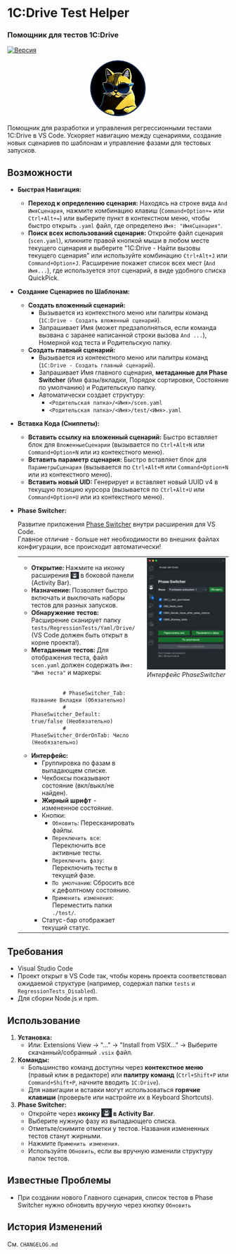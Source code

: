 # 1C:Drive Test Helper
### Помощник для тестов 1С:Drive
[![Версия](https://img.shields.io/badge/version-1.0.0-blue)](./package.json) 

<p align="center">
  <img src="./res/1CDriveTestHelper.png" alt="Иконка 1C:Drive Test Helper" width="128"/>
</p>


Помощник для разработки и управления регрессионными тестами 1C:Drive в VS Code. Ускоряет навигацию между сценариями, создание новых сценариев по шаблонам и управление фазами для тестовых запусков.

## Возможности

* **Быстрая Навигация:**
    * **Переход к определению сценария:** Находясь на строке вида `And ИмяСценария`, нажмите комбинацию клавиш (`Command+Option+=` или `Ctrl+Alt+=`) или выберите пункт в контекстном меню, чтобы быстро открыть `.yaml` файл, где определено `Имя: "ИмяСценария"`.
    * **Поиск всех использований сценария:** Откройте файл сценария (`scen.yaml`), кликните правой кнопкой мыши в любом месте текущего сценария и выберите "1C:Drive - Найти вызовы текущего сценария" или используйте комбинацию `Ctrl+Alt+J` или `Command+Option+J`. Расширение покажет список всех мест (`And Имя...`), где используется этот сценарий, в виде удобного списка QuickPick.

* **Создание Сценариев по Шаблонам:**
    * **Создать вложенный сценарий:**
        * Вызывается из контекстного меню или палитры команд (`1C:Drive - Создать вложенный сценарий`).
        * Запрашивает Имя (может предзаполняться, если команда вызвана с заранее написанной строки вызова `And ...`), Номерной код теста и Родительскую папку.
    * **Создать главный сценарий:**
        * Вызывается из контекстного меню или палитры команд (`1C:Drive - Создать главный сценарий`).
        * Запрашивает Имя главного сценария, **метаданные для Phase Switcher** (Имя фазы/вкладки, Порядок сортировки, Состояние по умолчанию) и Родительскую папку.
        * Автоматически создает структуру:
            * `<Родительская папка>/<Имя>/scen.yaml`
            * `<Родительская папка>/<Имя>/test/<Имя>.yaml`

* **Вставка Кода (Сниппеты):**
    * **Вставить ссылку на вложенный сценарий:** Быстро вставляет блок для `ВложенныеСценарии` (вызывается по `Ctrl+Alt+N` или `Command+Option+N` или из контекстного меню).
    * **Вставить параметр сценария:** Быстро вставляет блок для `ПараметрыСценария` (вызывается по `Ctrl+Alt+M` или `Command+Option+N` или из контекстного меню).
    * **Вставить новый UID:** Генерирует и вставляет новый UUID v4 в текущую позицию курсора (вызывается по `Ctrl+Alt+U` или `Command+Option+U` или из контекстного меню).

* **Phase Switcher:** 

    Развитие приложения [Phase Switcher](https://github.com/kakoytochelik/PhaseSwitcher) внутри расширения для VS Code.
    <br>Главное отличие - больше нет необходимости во внешних файлах конфигурации, все происходит автоматически!

    <table>
    <tr>
        <td valign="top"> 
        <ul>
            <li><b>Открытие:</b> Нажмите на иконку расширения <img src="./res/activity_icon_mini.png" height="16" alt="Иконка" style="vertical-align: bottom;"> в боковой панели (Activity Bar).</li>
            <li><b>Назначение:</b> Позволяет быстро включать и выключать наборы тестов для разных запусков.</li>
            <li><b>Обнаружение тестов:</b> Расширение сканирует папку <code>tests/RegressionTests/Yaml/Drive/</code> (VS Code должен быть открыт в корне проекта!).</li>
            <li><b>Метаданные тестов:</b> Для отображения теста, файл <code>scen.yaml</code> должен содержать <code>Имя: "Имя теста"</code> и маркеры:
            <pre><code class="language-yaml">
            # PhaseSwitcher_Tab:        Название Вкладки (Обязательно)
            # PhaseSwitcher_Default:    true/false (Необязательно)
            # PhaseSwitcher_OrderOnTab: Число (Необязательно)</code></pre>
            </li>
            <li><b>Интерфейс:</b>
            <ul>
                <li>Группировка по фазам в выпадающем списке.</li>
                <li>Чекбоксы показывают состояние (вкл/выкл/не найден).</li>
                <li><b>Жирный шрифт</b> - измененное состояние.</li>
                <li>Кнопки:
                <ul>
                    <li><code>Обновить</code>: Пересканировать файлы.</li>
                    <li><code>Переключить все</code>: Переключить все активные тесты.</li>
                    <li><code>Переключить фазу</code>: Переключить тесты в текущей фазе.</li>
                    <li><code>По умолчанию</code>: Сбросить все к дефолтному состоянию.</li>
                    <li><code>Применить изменения</code>: Переместить папки <code>./test/</code>.</li>
                </ul>
                </li>
                <li>Статус-бар отображает текущий статус.</li>
            </ul>
            </li>
        </ul>
        </td>
        <td width="300" valign="top" align="center" style="padding-left: 20px;"> <img src="./res/PhaseSwitcherUI.png" alt="Скриншот PhaseSwitcher" width="300"/>
        <br>
        <em>Интерфейс PhaseSwitcher</em>
        </td>
    </tr>
    </table>

## Требования

* Visual Studio Code
* Проект открыт в VS Code так, чтобы корень проекта соответствовал ожидаемой структуре (например, содержал папки `tests` и `RegressionTests_Disabled`).
* Для сборки Node.js и npm.

## Использование

1.  **Установка:**
    * Или: Extensions View -> "..." -> "Install from VSIX..." -> Выберите скачанный/собранный `.vsix` файл.
2.  **Команды:**
    * Большинство команд доступны через **контекстное меню** (правый клик в редакторе) или **палитру команд** (`Ctrl+Shift+P` или `Command+Shift+P`, начните вводить `1C:Drive`).
    * Для навигации и вставки могут использоваться **горячие клавиши** (проверьте или настройте их в Keyboard Shortcuts).
3.  **Phase Switcher:**
    * Откройте через **иконку <img src="./res/activity_icon_mini.png" height="20" alt="Иконка" style="vertical-align: bottom;"> в Activity Bar**.
    * Выберите нужную фазу из выпадающего списка.
    * Отметьте/снимите отметки у тестов. Названия измененных тестов станут жирными.
    * Нажмите `Применить изменения`.
    * Используйте `Обновить`, если вы вручную изменили структуру папок тестов.


## Известные Проблемы

* При создании нового Главного сценария, список тестов в Phase Switcher нужно обновить вручную через кнопку `Обновить`

## История Изменений

См. `CHANGELOG.md`